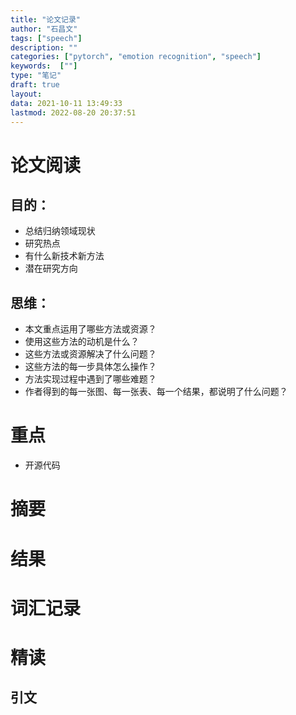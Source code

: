 ```yaml
---
title: "论文记录"
author: "石昌文"
tags: ["speech"]
description: ""
categories: ["pytorch", "emotion recognition", "speech"]
keywords:  [""]
type: "笔记"
draft: true
layout: 
data: 2021-10-11 13:49:33
lastmod: 2022-08-20 20:37:51
---
```


# 论文阅读

## 目的：

- 总结归纳领域现状
- 研究热点
- 有什么新技术新方法
- 潜在研究方向

## 思维：

- 本文重点运用了哪些方法或资源？
- 使用这些方法的动机是什么？
- 这些方法或资源解决了什么问题？
- 这些方法的每一步具体怎么操作？
- 方法实现过程中遇到了哪些难题？
- 作者得到的每一张图、每一张表、每一个结果，都说明了什么问题？

# 重点

- 开源代码

# 摘要

# 结果

# 词汇记录

# 精读

## 引文
